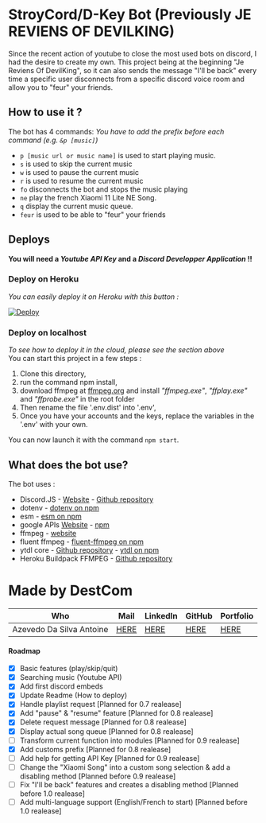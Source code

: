 # StroyCord/D-Key Bot (Previously JE REVIENS OF DEVILKING)

Since the recent action of youtube to close the most used bots on discord, I had the desire to create my own.
This project being at the beginning "Je Reviens Of DevilKing", so it can also sends the message "I'll be back" every time a specific user disconnects from a specific discord voice room and allow you to "feur" your friends.

## How to use it ?

The bot has 4 commands:
_You have to add the prefix before each command (e.g. `&p [music]`)_

- `p [music url or music name]` is used to start playing music.
- `s` is used to skip the current music
- `w` is used to pause the current music
- `r` is used to resume the current music
- `fo` disconnects the bot and stops the music playing
- `ne` play the french Xiaomi 11 Lite NE Song.
- `q` display the current music queue.
- `feur` is used to be able to "feur" your friends

## Deploys

**You will need a _Youtube API Key_ and a _Discord Developper Application_ !!**

### Deploy on Heroku

_You can easily deploy it on Heroku with this button :_

[![Deploy](https://www.herokucdn.com/deploy/button.svg)](https://heroku.com/deploy?template=https://github.com/DestroyCom/JE-REVIENS-OF-DEVILKING)

### Deploy on localhost

_To see how to deploy it in the cloud, please see the section above_  
You can start this project in a few steps :

1. Clone this directory,
2. run the command npm install,
3. download ffmpeg at [ffmpeg.org](https://www.ffmpeg.org/) and install _"ffmpeg.exe"_, _"ffplay.exe"_ and _"ffprobe.exe"_ in the root folder
4. Then rename the file '.env.dist' into '.env',
5. Once you have your accounts and the keys, replace the variables in the '.env' with your own.

You can now launch it with the command `npm start`.

## What does the bot use?

The bot uses :

- Discord.JS - [Website](https://discord.js.org/#/) - [Github repository](https://github.com/discordjs/discord.js/)
- dotenv - [dotenv on npm](https://www.npmjs.com/package/dotenv)
- esm - [esm on npm](https://www.npmjs.com/package/esm)
- google APIs [Website](https://developers.google.com/) - [npm](https://www.npmjs.com/package/googleapis)
- ffmpeg - [website](https://www.ffmpeg.org/)
- fluent ffmpeg - [fluent-ffmpeg on npm](https://www.npmjs.com/package/fluent-ffmpeg)
- ytdl core - [Github repository](https://github.com/fent/node-ytdl-core) - [ytdl on npm](https://www.npmjs.com/package/ytdl-core)
- Heroku Buildpack FFMPEG - [Github repository](https://github.com/jonathanong/heroku-buildpack-ffmpeg-latest)

# Made by DestCom

| Who                      | Mail                                       | LinkedIn                                         | GitHub                                | Portfolio                                    |
| ------------------------ | ------------------------------------------ | ------------------------------------------------ | ------------------------------------- | -------------------------------------------- |
| Azevedo Da Silva Antoine | [HERE](antoine.azevedo-da-silva@hetic.net) | [HERE](https://www.linkedin.com/in/antoine-ads/) | [HERE](https://github.com/DestroyCom) | [HERE](https://destroykeaum.alwaysdata.net/) |

#### Roadmap

- [x] Basic features (play/skip/quit)
- [x] Searching music (Youtube API)
- [x] Add first discord embeds
- [x] Update Readme (How to deploy)
- [x] Handle playlist request [Planned for 0.7 realease]
- [x] Add "pause" & "resume" feature [Planned for 0.8 realease]
- [x] Delete request message [Planned for 0.8 realease]
- [x] Display actual song queue [Planned for 0.8 realease]
- [ ] Transform current function into modules [Planned for 0.9 realease]
- [x] Add customs prefix [Planned for 0.8 realease]
- [ ] Add help for getting API Key [Planned for 0.9 realease]
- [ ] Change the "Xiaomi Song" into a custom song selection & add a disabling method [Planned before 0.9 realease]
- [ ] Fix "I'll be back" features and creates a disabling method [Planned before 1.0 realease]
- [ ] Add multi-language support (English/French to start) [Planned before 1.0 realease]

